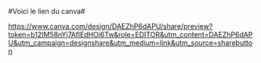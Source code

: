 #Voici le lien du canva#

https://www.canva.com/design/DAEZhP6dAPU/share/preview?token=b12IM58nYj7AflEdHOi6Tw&role=EDITOR&utm_content=DAEZhP6dAPU&utm_campaign=designshare&utm_medium=link&utm_source=sharebutton
